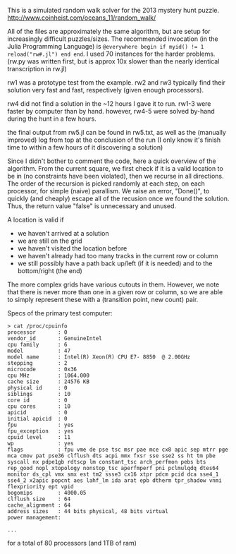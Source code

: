 This is a simulated random walk solver for the 2013 mystery hunt puzzle.
http://www.coinheist.com/oceans_11/random_walk/

All of the files are approximately the same algorithm, but are setup for increasingly difficult puzzles/sizes.
The recommended invocation (in the Julia Programming Language) is ```@everywhere begin if myid() != 1 reload("rw#.jl") end end```. I used 70 instances for the harder problems.
(rw.py was written first, but is approx 10x slower than the nearly identical transcription in rw.jl)

rw1 was a prototype test from the example. rw2 and rw3 typically find their solution very fast and fast, respectively (given enough processors).

rw4 did not find a solution in the ~12 hours I gave it to run. rw1-3 were faster by computer than by hand. however, rw4-5 were solved by-hand during the hunt in a few hours.

the final output from rw5.jl can be found in rw5.txt, as well as the (manually improved) log from top at the conclusion of the run (I only know it's finish time to within a few hours of it discovering a solution)



Since I didn't bother to comment the code, here a quick overview of the algorithm. From the current square, we first check if it is a valid location to be in (no constraints have been violated), then we recurse in all directions. The order of the recursion is picked randomly at each step, on each processor, for simple (naive) parallism. We raise an error, "Done()", to quickly (and cheaply) escape all of the recusion once we found the solution. Thus, the return value "false" is unnecessary and unused.

A location is valid if
 - we haven't arrived at a solution
 - we are still on the grid
 - we haven't visited the location before
 - we haven't already had too many tracks in the current row or column
 - we still possibly have a path back up/left (if it is needed) and to the bottom/right (the end)

The more complex grids have various cutouts in them. However, we note that there is never more than one in a given row or column, so we are able to simply represent these with a (transition point, new count) pair.



Specs of the primary test computer:
```
> cat /proc/cpuinfo
processor       : 0
vendor_id       : GenuineIntel
cpu family      : 6
model           : 47
model name      : Intel(R) Xeon(R) CPU E7- 8850  @ 2.00GHz
stepping        : 2
microcode       : 0x36
cpu MHz         : 1064.000
cache size      : 24576 KB
physical id     : 0
siblings        : 10
core id         : 0
cpu cores       : 10
apicid          : 0
initial apicid  : 0
fpu             : yes
fpu_exception   : yes
cpuid level     : 11
wp              : yes
flags           : fpu vme de pse tsc msr pae mce cx8 apic sep mtrr pge mca cmov pat pse36 clflush dts acpi mmx fxsr sse sse2 ss ht tm pbe syscall nx pdpe1gb rdtscp lm constant_tsc arch_perfmon pebs bts rep_good nopl xtopology nonstop_tsc aperfmperf pni pclmulqdq dtes64 monitor ds_cpl vmx smx est tm2 ssse3 cx16 xtpr pdcm pcid dca sse4_1 sse4_2 x2apic popcnt aes lahf_lm ida arat epb dtherm tpr_shadow vnmi flexpriority ept vpid
bogomips        : 4000.05
clflush size    : 64
cache_alignment : 64
address sizes   : 44 bits physical, 48 bits virtual
power management:

...
```
for a total of 80 processors (and 1TB of ram)
